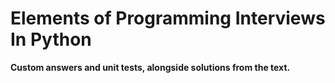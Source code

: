# Elements of Programming Interviews In Python
**Custom answers and unit tests, alongside solutions from the text.**